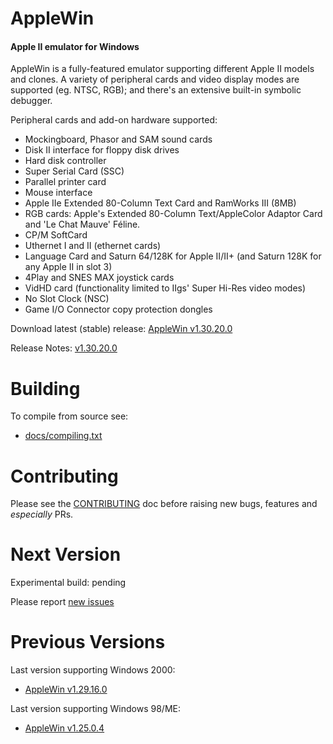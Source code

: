AppleWin
========

#### Apple II emulator for Windows

AppleWin is a fully-featured emulator supporting different Apple II models and clones. A variety of peripheral cards and video display modes are supported (eg. NTSC, RGB); and there's an extensive built-in symbolic debugger.

Peripheral cards and add-on hardware supported:
- Mockingboard, Phasor and SAM sound cards
- Disk II interface for floppy disk drives
- Hard disk controller
- Super Serial Card (SSC)
- Parallel printer card
- Mouse interface
- Apple IIe Extended 80-Column Text Card and RamWorks III (8MB)
- RGB cards: Apple's Extended 80-Column Text/AppleColor Adaptor Card and 'Le Chat Mauve' Féline.
- CP/M SoftCard
- Uthernet I and II (ethernet cards)
- Language Card and Saturn 64/128K for Apple II/II+ (and Saturn 128K for any Apple II in slot 3)
- 4Play and SNES MAX joystick cards
- VidHD card (functionality limited to IIgs' Super Hi-Res video modes)
- No Slot Clock (NSC)
- Game I/O Connector copy protection dongles 


Download latest (stable) release: [AppleWin v1.30.20.0](https://github.com/AppleWin/AppleWin/releases/download/v1.30.20.0/AppleWin1.30.20.0.zip)

Release Notes: [v1.30.20.0](https://github.com/AppleWin/AppleWin/releases/tag/v1.30.20.0)


Building
========
To compile from source see:

* [docs/compiling.txt](https://github.com/AppleWin/AppleWin/blob/master/docs/compiling.txt)


Contributing
============
Please see the [CONTRIBUTING](https://github.com/AppleWin/AppleWin/blob/master/CONTRIBUTING.md) doc before raising new bugs, features and _especially_ PRs.


Next Version
============
Experimental build: pending

Please report [new issues](https://github.com/AppleWin/AppleWin/issues/new)


Previous Versions
=================

Last version supporting Windows 2000:

* [AppleWin v1.29.16.0](https://github.com/AppleWin/AppleWin/releases/tag/v1.29.16.0)

Last version supporting Windows 98/ME:

* [AppleWin v1.25.0.4](https://github.com/AppleWin/AppleWin/releases/tag/v1.25.0.4)
